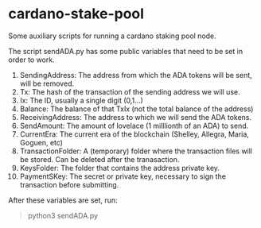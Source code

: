 # cardano-stake-pool
Some auxiliary scripts for running a cardano staking pool node.

The script sendADA.py has some public variables that need to be set in order to work.

1. SendingAddress: The address from which the ADA tokens will be sent, will be removed.
1. Tx: The hash of the transaction of the sending address we will use.
1. Ix: The ID, usually a single digit (0,1...)
1. Balance: The balance of that TxIx (not the total balance of the address)
1. ReceivingAddress: The address to which we will send the ADA tokens.
1. SendAmount: The amount of lovelace (1 milllionth of an ADA) to send.
1. CurrentEra: The current era of the blockchain (Shelley, Allegra, Maria, Goguen, etc)
1. TransactionFolder: A (temporary) folder where the transaction files will be stored. Can be deleted after the tranasaction.
1. KeysFolder: The folder that contains the address private key.
1. PaymentSKey: The secret or private key, necessary to sign the transaction before submitting.

After these variables are set, run:
> python3 sendADA.py
